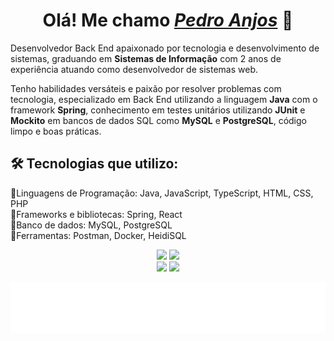 <div>
  <h1 align="center">Olá! Me chamo <a href="https://www.linkedin.com/in/pedroacbg/"><i>Pedro Anjos</i></a> 🫡</h1>
</div>

<div>
  <p> Desenvolvedor Back End apaixonado por tecnologia e desenvolvimento de sistemas, graduando em <strong>Sistemas de Informação</strong> com 2 anos de experiência atuando como desenvolvedor de sistemas web.</p><p>Tenho habilidades versáteis e paixão por resolver problemas com tecnologia, especializado em Back End utilizando a linguagem <strong>Java</strong> com o framework <strong>Spring</strong>, conhecimento em testes unitários utilizando <strong>JUnit</strong> e <strong>Mockito</strong> em bancos de dados SQL como <strong>MySQL</strong> e <strong>PostgreSQL</strong>, código limpo e boas práticas.</p>
</div>

## 🛠  Tecnologias que utilizo:

<p>🧩Linguagens de Programação: Java, JavaScript, TypeScript, HTML, CSS, PHP<br>📖Frameworks e bibliotecas: Spring, React<br>💾Banco de dados: MySQL, PostgreSQL<br>🔩Ferramentas: Postman, Docker, HeidiSQL</p>

<!--<p>
 <img src="https://cdn.jsdelivr.net/gh/devicons/devicon/icons/java/java-original.svg" alt="java" width="35" height="35"/> <span>Java</span> &nbsp;&nbsp;
 <img src="https://cdn.jsdelivr.net/gh/devicons/devicon/icons/spring/spring-original.svg" alt="spring" width="35" height="35"/> <span>Spring</span> &nbsp;&nbsp;
 <img src="https://cdn.jsdelivr.net/gh/devicons/devicon/icons/html5/html5-original.svg" alt="html5" width="35" height="35"/> <span>HTML</span> &nbsp;&nbsp;
 <img src="https://cdn.jsdelivr.net/gh/devicons/devicon/icons/css3/css3-original.svg" alt="css3" width="35" height="35"/> <span>CSS</span> &nbsp;&nbsp;
 <img src="https://cdn.jsdelivr.net/gh/devicons/devicon/icons/javascript/javascript-original.svg" alt="javascript" width="35" height="35"/> <span>JavaScript</span> &nbsp;&nbsp;
 <img src="https://cdn.jsdelivr.net/gh/devicons/devicon/icons/react/react-original.svg" alt="react" width="35" height="35"/> <span>React</span> &nbsp;&nbsp;
 <img src="https://cdn.jsdelivr.net/gh/devicons/devicon/icons/php/php-original.svg" alt="sass" width="35" height="35"/> <span>PHP</span> &nbsp;&nbsp;
 <img src="https://cdn.jsdelivr.net/gh/devicons/devicon/icons/mysql/mysql-original.svg" alt="mysql" width="35" height="35"/> <span>MySQL</span> &nbsp;&nbsp;
 <img src="https://cdn.jsdelivr.net/gh/devicons/devicon/icons/postgresql/postgresql-original.svg" alt="postgresql" width="35" height="35"/> <span>PostgreSQL</span> &nbsp;&nbsp;
</p>-->

<div align="center">
    <img src="https://github-readme-stats.vercel.app/api?username=pedroacbg&theme=dark&hide_border=false&bg_color=00000000&include_all_commits=true&count_private=true" height="165px"/>
    <img src="https://github-readme-stats.vercel.app/api/top-langs/?username=pedroacbg&theme=dark&bg_color=00000000&hide_border=false&hide=scss&include_all_commits=true&count_private=true&layout=compact" />
</div>

<div align="center">
  <a href="https://www.linkedin.com/in/pedroacbg/" target="_blank"><img src="https://img.shields.io/badge/-LinkedIn-%230077B5?style=for-the-badge&logo=linkedin&logoColor=white" target="_blank"></a> 
  <a href="mailto:pedrooaugustoo130@gmail.com"><img src="https://img.shields.io/badge/-Gmail-%23333?style=for-the-badge&logo=gmail&logoColor=white" target="_blank"></a>
</div>

<p align="center">
  <img src="https://raw.githubusercontent.com/Ankit404butfound/Ankit404butfound/main/assets/bye.svg">
</p>

